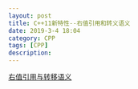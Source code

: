 ```yaml
---
layout: post
title: C++11新特性--右值引用和转义语义
date: 2019-3-4 18:04
category: CPP
tags: [CPP]
description: 
---
```




[右值引用与转移语义](https://www.ibm.com/developerworks/cn/aix/library/1307_lisl_c11/index.html)